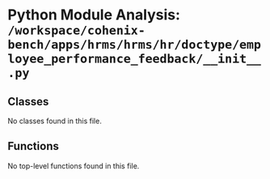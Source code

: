 # Python Module Analysis: `/workspace/cohenix-bench/apps/hrms/hrms/hr/doctype/employee_performance_feedback/__init__.py`

## Classes

No classes found in this file.


## Functions

No top-level functions found in this file.
